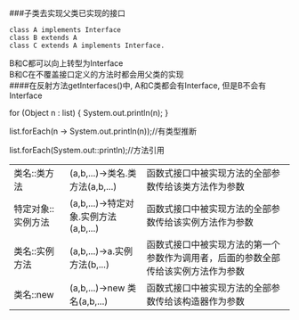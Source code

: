 ###子类去实现父类已实现的接口


`class A implements Interface`<br>
`class B extends A`<br>
`class C extends A implements Interface.`<br>

B和C都可以向上转型为Interface<br>
B和C在不覆盖接口定义的方法时都会用父类的实现<br>
####在反射方法getInterfaces()中, A和C类都会有Interface, 但是B不会有Interface

for (Object n : list) { System.out.println(n); }

list.forEach(n -> System.out.println(n));//有类型推断

list.forEach(System.out::println);//方法引用

| | | |
|-------|-------|-------|
|类名::类方法|(a,b,...)->类名.类方法(a,b,...)|函数式接口中被实现方法的全部参数传给该类方法作为参数|
|特定对象::实例方法|(a,b,...)->特定对象.实例方法(a,b,...)|函数式接口中被实现方法的全部参数传给该实例方法作为参数|
|类名::实例方法|(a,b,...)->a.实例方法(b,...)|函数式接口中被实现方法的第一个参数作为调用者，后面的参数全部传给该实例方法作为参数|
|类名::new|(a,b,...)->new 类名(a,b,...)|函数式接口中被实现方法的全部参数传给该构造器作为参数|
